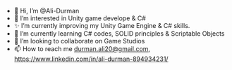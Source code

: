 - 👋 Hi, I’m @Ali-Durman
- 👀 I’m interested in Unity game develope & C#
- ✨ I’m currently improving my Unity Game Engine & C# skills.
- 🌱 I’m currently learning C# codes, SOLID principles & Scriptable Objects
- 💞️ I’m looking to collaborate on Game Studios
- 📫 How to reach me durman.ali20@gmail.com, https://www.linkedin.com/in/ali-durman-894934231/

<!---
Ali-Durman/Ali-Durman is a ✨ special ✨ repository because its `README.md` (this file) appears on your GitHub profile.
You can click the Preview link to take a look at your changes.
--->
